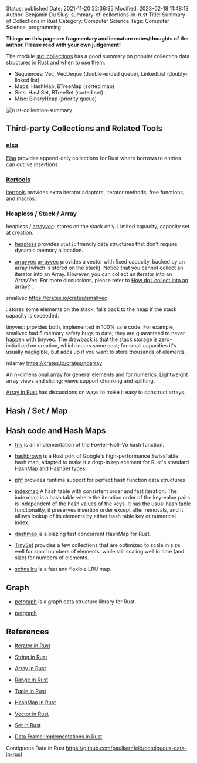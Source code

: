 Status: published
Date: 2021-11-20 22:36:35
Modified: 2023-02-18 11:48:13
Author: Benjamin Du
Slug: summary-of-collections-in-rust
Title: Summary of Collections in Rust
Category: Computer Science
Tags: Computer Science, programming

**Things on this page are fragmentary and immature notes/thoughts of the author. Please read with your own judgement!**

The module 
[std::collections](https://doc.rust-lang.org/std/collections/index.html)
has a good summary on popular collection data structures in Rust 
and when to use them.

- Sequences: Vec, VecDeque (double-ended queue), LinkedList (doubly-linked list)
- Maps: HashMap, BTreeMap (sorted map)
- Sets: HashSet, BTreeSet (sorted set)
- Misc: BinaryHeap (priority queue)

![rust-collection-summary](https://user-images.githubusercontent.com/824507/151688238-88410b52-723d-4d31-bcb1-0a6c8580fb95.png)

## Third-party Collections and Related Tools

### [elsa](https://github.com/Manishearth/elsa)
[Elsa](https://github.com/Manishearth/elsa)
provides append-only collections for Rust where borrows to entries can outlive insertions

### [itertools](https://crates.io/crates/itertools)
[itertools](https://crates.io/crates/itertools)
provides extra iterator adaptors, iterator methods, free functions, and macros.

### Heapless / Stack / Array

heapless / [arrayvec](https://crates.io/crates/arrayvec): stores on the stack only. Limited capacity, capacity set at creation.

- [heapless](https://crates.io/crates/heapless)
    provides `static` friendly data structures that don't require dynamic memory allocation.

- [arrayvec](https://crates.io/crates/arrayvec)
    [arrayvec](https://crates.io/crates/arrayvec)
    provides a vector with fixed capacity, 
    backed by an array (which is stored on the stack).
    Notice that you cannot collect an iterator into an Array.
    However,
    you can collect an iterator into an ArrayVec.
    For more discussions,
    please refer to
    [How do I collect into an array?](https://stackoverflow.com/questions/26757355/how-do-i-collect-into-an-array)
    .

smallvec
https://crates.io/crates/smallvec

: stores some elements on the stack, falls back to the heap if the stack capacity is exceeded.

tinyvec: provides both, implemented in 100% safe code. For example, smallvec had 5 memory safety bugs to date; they are guaranteed to never happen with tinyvec. The drawback is that the stack storage is zero-initialized on creation, which incurs some cost; for small capacities it's usually negligible, but adds up if you want to store thousands of elements.

ndarray
https://crates.io/crates/ndarray

An n-dimensional array for general elements and for numerics. Lightweight array views and slicing; views support chunking and splitting.

[Array in Rust](https://www.legendu.net/misc/blog/rust-collection-array/)
has discussions on ways to make it easy to construct arrays.

## Hash / Set / Map

## Hash code and Hash Maps

- [fnv](https://crates.io/crates/fnv)
    is an implementation of the Fowler–Noll–Vo hash function.

- [hashbrown](https://crates.io/crates/hashbrown)
    is a Rust port of Google's high-performance SwissTable hash map, 
    adapted to make it a drop-in replacement for Rust's standard HashMap and HashSet types.
    
- [phf](https://crates.io/crates/phf)
    provides runtime support for perfect hash function data structures
    
- [indexmap](https://crates.io/crates/indexmap)
    A hash table with consistent order and fast iteration. 
    The indexmap is a hash table 
    where the iteration order of the key-value pairs is independent of the hash values of the keys. 
    It has the usual hash table functionality, 
    it preserves insertion order except after removals, 
    and it allows lookup of its elements by either hash table key or numerical index.

- [dashmap](https://crates.io/crates/dashmap)
    is a blazing fast concurrent HashMap for Rust.

- [TinySet](https://crates.io/crates/tinyset)
    provides a few collections that are optimized to scale in size well for small numbers of elements, 
    while still scaling well in time (and size) for numbers of elements.

- [schnellru](https://crates.io/crates/schnellru)
    is a fast and flexible LRU map.

## Graph

- [petgraph](https://github.com/petgraph/petgraph)
    is a graph data structure library for Rust.

- [petgraph](https://crates.io/crates/petgraph)

## References 

- [Iterator in Rust](http://www.legendu.net/misc/blog/rust-collection-iterator/)

- [String in Rust](http://www.legendu.net/misc/blog/rust-str/)

- [Array in Rust](http://www.legendu.net/misc/blog/rust-collection-array/)

- [Range in Rust](http://www.legendu.net/misc/blog/rust-collection-range/)

- [Tuple in Rust](http://www.legendu.net/misc/blog/rust-collection-tuple/)

- [HashMap in Rust](http://www.legendu.net/misc/blog/rust-hashmap/)

- [Vector in Rust](http://www.legendu.net/misc/blog/rust-vector/)

- [Set in Rust](http://www.legendu.net/misc/blog/set-in-rust/)

- [Data Frame Implementations in Rust](http://www.legendu.net/misc/blog/data-frame-implementations-in-rust/)

Contiguous Data in Rust
https://github.com/paulkernfeld/contiguous-data-in-rust
